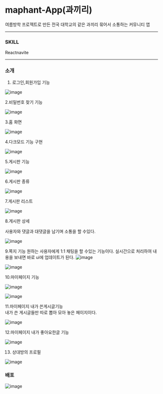 # maphant-App(과끼리)

여름방학 프로젝트로 만든 전국 대학교의 같은 과끼리 묶어서 소통하는 커뮤니티 앱   

---
### SKILL  
Reactnavite

---
### 소개   
1. 로그인,회원가입 기능

![image](https://github.com/ojingjing/maphant-App/assets/48702158/eada09fd-1ab9-4dd1-9aa6-8a03441a6316)

2.비밀번호 찾기 기능

![image](https://github.com/ojingjing/maphant-App/assets/48702158/a31996f5-ee54-428a-a043-c1ad75c9d1cf)

3.홈 화면

![image](https://github.com/ojingjing/maphant-App/assets/48702158/898961b4-ff4d-4a3c-a150-8bcd8c139710)

4.다크모드 기능 구현

![image](https://github.com/ojingjing/maphant-App/assets/48702158/7c07e1ce-e1f0-491c-a71f-7a52ff2df0df)

5.게시판 기능

![image](https://github.com/ojingjing/maphant-App/assets/48702158/43ab9251-01b2-4532-bb28-8cf4d2e55535)

6.게시판 종류

![image](https://github.com/ojingjing/maphant-App/assets/48702158/3ccf4151-82a5-4430-9dd8-e2a37d11e431)

7.게시판 리스트

![image](https://github.com/ojingjing/maphant-App/assets/48702158/07ded3bf-e416-4ac1-84ae-d43758b6cd0d)

8.게시판 상세

사용자와 댓글과 대댓글을 남기며 소통을 할 수있다.

![image](https://github.com/ojingjing/maphant-App/assets/48702158/c3d570d4-c915-4dc7-af7b-ce677bfa9211)

9.쪽지 기능
원하는 사용자에게 1:1 채팅을 할 수있는 기능이다.
실시간으로 처리하여 내용을 보내면 바로 ui에 업데이트가 된다.
![image](https://github.com/ojingjing/maphant-App/assets/48702158/d1150a0a-508d-40fb-beb6-d5cb15466a02)

![image](https://github.com/ojingjing/maphant-App/assets/48702158/57670fbd-165e-41ab-9f7f-66c29e0a523c)

10.마이페이지 기능


![image](https://github.com/ojingjing/maphant-App/assets/48702158/9b0175ad-ff8e-401c-9238-f73ca1b96ba4)

![image](https://github.com/ojingjing/maphant-App/assets/48702158/b74ce31a-0f55-4411-b7a2-1a033efab671)

11.마이페이지 내가 쓴게시글기능   
내가 쓴 게시글들만 따로 뽑아 모아 놓은 페이지이다.

![image](https://github.com/ojingjing/maphant-App/assets/48702158/4596ddc1-24f5-4102-9ccf-31a185a51613)


12.마이페이지 내가 좋아요한글 기능 

![image](https://github.com/ojingjing/maphant-App/assets/48702158/0808a057-5f9f-4d4e-a17f-18714c6de2d7)

13. 상대방의 프로필

![image](https://github.com/ojingjing/maphant-App/assets/48702158/dedd9d19-fabb-46c0-8a4e-be378a2bca14)


### 배포


![image](https://github.com/ojingjing/maphant-App/assets/48702158/a8273a0f-5f53-4459-ba00-23f1266c3d1c)
